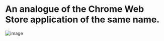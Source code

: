 # An analogue of the Chrome Web Store application of the same name.
![image](https://user-images.githubusercontent.com/84175555/159891037-c29826b8-300d-41af-b44d-cc317b3cfe33.png)

